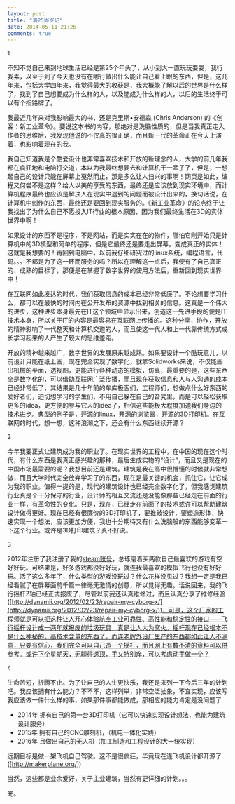 ```yaml
---
layout: post
title: "满25周岁记"
date: 2014-05-11 21:26
comments: true
---
```





1

不知不觉自己来到地球生活已经是第25个年头了，从小到大一直玩玩耍耍，我行我素，以至于到了今天也没有在哪行做出什么能让自己看上眼的东西，但是，这几年来，包括大学四年来，我觉得最大的收获是，我大概能了解以后的世界是什么样了，找到了自己想要成为什么样的人，以及能成为什么样的人，以后的生活终于可以有个指路牌了。


我最近几年来对我影响最大的书，还是克里斯•安德森 (Chris Anderson) 的《创客：新工业革命》。要说这本书的内容，那绝对是洗脑性质的，但是当我真正走入作者的思维后，我发现他说的不仅真的很正确，而且新一代的革命正在今天上演着，也影响着现在的我。

我自己知道我是个酷爱设计也非常喜欢技术和开放的新理念的人，大学的前几年我都在疯狂地和电脑打交道，本以为我最终想要去和计算机干一辈子了，但是，一想起自己的设计只能在屏幕上戛然而止，那是多么让人扫兴的事啊！网页是如此，编程又何尝不是这样？给人以美的享受的东西，最终还是应该放到现实环境中，而计算机程序最终也应该是解决人在现实中遇到的问题而被设计出来的，换句话说，在计算机中创作的东西，最终还是要回到现实服务的。《新工业革命》的论点终于让我找出了为什么自己不愿投入IT行业的根本原因，因为我们最终生活在3D的实体世界中啊！

如果设计的东西不是程序，不是网站，而是实实在在的物件，哪怕它刚开始只是计算机中的3D模型和简单的程序，但是它最终还是要走出屏幕，变成真正的实体！这就是我想要的！再回到电脑中，以前我仔细研究过的linux系统，编程语言，代码。。。不都是为了这一环而服务的吗？所以在理解这一点后，我便有了自己真正的、成熟的目标了，那便是在掌握了数字世界的使用方法后，重新回到现实世界中！

在互联网如此发达的时代，我们获取信息的成本已经非常低廉了。不论想要学习什么，都可以在最快的时间内在公开发布的资源中找到相关的信息。这真是一个伟大的进步，这种进步本身最先在IT这个领域中显示出来，创造这一先进手段的便是IT技术本身，所以关于IT的内容是最容易在互联网上传播的。这种分享，协作，开放的精神影响了一代整天和计算机交道的人，而且使这一代人和上一代靠传统方式成长学习起来的人产生了较大的思维差距。

开放的精神越来越广，数字世界的发展原来越成熟。如果要设计一个酷玩意儿，以前设计只能在纸上画，现在完全实现了数字化，就拿Solidworks来说，不仅能画出机械的平面，透视图，更能进行各种动态的模拟，仿真，最重要的是，这些东西全是数字化的，可以借助互联网广泛传播，而且现在获取信息和人与人沟通的成本已经非常低了，其结果是几十年前的车库极客们，工程师们，想做点什么好东西的爱好者们，迫切想学习的学生们，不用自己躲在自己的旮旯里，而是可以轻松获取更多的idea，更方便的参与它人的idea了，相信这些能极大程度加速我们身边的技术进步。典型的例子是，开源的linux，开源的浏览器，开源的3D打印机。在互联网的时代，想一想，这种浪潮之下，还会有什么东西继续开源？

2

今年我要正式让建筑成为我的职业了。在现实世界的工程中，在中国的现在这个时代，有什么东西是我真正感兴趣的那种，最后生成实物的“设计”，而且又是现在的中国市场最需要的呢？我想目前还是建筑。建筑是我在高中很懵懂的时候就非常想做，而且大学时代完全放弃学习了的东西，现在是最关键的机会，抓住它，让它成为我的职业。值得一提的是，现代的建筑设计也已经完全数字化了，但我感觉建筑行业真是个十分保守的行业，设计师的相互交流还是没能像那些已经走在前面的行业一样，有革命性的变化。只是，现在，已经走在前面了的技术或许可以帮助建筑设计做得更好。现在已经有很廉价的3D打印机了，要推敲设计，要塑造形体，快速实现一个想法，应该更加方便，我也十分期待又有什么洗脑般的东西能够变革一下这个行业。或许是3D打印建筑？真不好说。


3

2012年注册了我注册了我的[steam账号](http://steamcommunity.com/profiles/76561198081721002/)，总琢磨着买两款自己最喜欢的游戏有空好好玩。可结果是，好多游戏都没好好玩，就连我最喜欢的模拟飞行也没有好好玩。活了这么多年了，什么类型的游戏没玩过？什么花样没见过？我想一定是我已经看腻了在屏幕面前千篇一律毫无激情的创意，所以觉得无趣。话说回来，我的飞行摇杆Z轴已经正式报废了，尽管以前我还认真维修过，而且认真分享了维修经验([http://dynamii.org/2012/02/23/repair-my-cyborg-x/](http://dynamii.org/2012/02/23/repair-my-cyborg-x/))，可是，这个厂家的工程师就是可以把这种让人开心体验航空工业可靠性、高性能和稳定性的接口——飞行摇杆设计成一两年就报废的垃圾玩具，真是让人大为窝火。摇杆现在已经根本不是什么神秘的，高技术含量的东西了，而连老牌外设厂生产的东西都如此让人不满意，只要有信心，我们完全可以自己造一个摇杆，而且网上有数不清的资料可以供参考。或许下个星期天，无聊得透顶，手又特别痒，可以考虑动手做一个？

4

生命苦短，折腾不止。为了让自己的人生更快乐，我还是来列一下今后三年的计划吧。我应该拥有什么能力？不不不，这样列举，非常空泛抽象，不宜实现，应该写我应该做一件什么样的事，如果那件事都能做成，那相应的能力肯定是没问题了

 - 2014年 拥有自己的第一台3D打印机（它可以快速实现设计想法，也能为建筑设计服务）
 - 2015年 拥有自己的CNC雕刻机，（机电一体化实践）
 - 2016年 且做出自己的无人机（加工制造和工程设计的大一统实现）
 
 远期目标是做一架飞机自己驾驶。这不是很疯狂，毕竟现在连飞机设计都开源了([http://makerplane.org/])
 
 当然，这些都是业余爱好，关于主业建筑，当然有更详细的计划。。。
 
 完。

